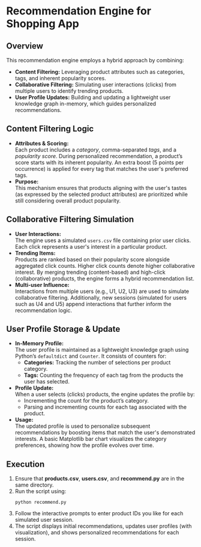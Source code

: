 # Recommendation Engine for Shopping App

## Overview
This recommendation engine employs a hybrid approach by combining:
- **Content Filtering:** Leveraging product attributes such as categories, tags, and inherent popularity scores.
- **Collaborative Filtering:** Simulating user interactions (clicks) from multiple users to identify trending products.
- **User Profile Updates:** Building and updating a lightweight user knowledge graph in-memory, which guides personalized recommendations.

## Content Filtering Logic
- **Attributes & Scoring:**  
  Each product includes a *category*, comma-separated *tags*, and a *popularity score*. During personalized recommendation, a product’s score starts with its inherent popularity. An extra boost (5 points per occurrence) is applied for every tag that matches the user's preferred tags.  
- **Purpose:**  
  This mechanism ensures that products aligning with the user's tastes (as expressed by the selected product attributes) are prioritized while still considering overall product popularity.

## Collaborative Filtering Simulation
- **User Interactions:**  
  The engine uses a simulated `users.csv` file containing prior user clicks. Each click represents a user's interest in a particular product.
- **Trending Items:**  
  Products are ranked based on their popularity score alongside aggregated click counts. Higher click counts denote higher collaborative interest. By merging trending (content-based) and high-click (collaborative) products, the engine forms a hybrid recommendation list.
- **Multi-user Influence:**  
  Interactions from multiple users (e.g., U1, U2, U3) are used to simulate collaborative filtering. Additionally, new sessions (simulated for users such as U4 and U5) append interactions that further inform the recommendation logic.

## User Profile Storage & Update
- **In-Memory Profile:**  
  The user profile is maintained as a lightweight knowledge graph using Python’s `defaultdict` and `Counter`. It consists of counters for:
  - **Categories:** Tracking the number of selections per product category.
  - **Tags:** Counting the frequency of each tag from the products the user has selected.
- **Profile Update:**  
  When a user selects (clicks) products, the engine updates the profile by:
  - Incrementing the count for the product’s category.
  - Parsing and incrementing counts for each tag associated with the product.
- **Usage:**  
  The updated profile is used to personalize subsequent recommendations by boosting items that match the user's demonstrated interests. A basic Matplotlib bar chart visualizes the category preferences, showing how the profile evolves over time.


## Execution
1. Ensure that **products.csv**, **users.csv**, and **recommend.py** are in the same directory.
2. Run the script using:
    ```
    python recommend.py
    ```
3. Follow the interactive prompts to enter product IDs you like for each simulated user session.
4. The script displays initial recommendations, updates user profiles (with visualization), and shows personalized recommendations for each session.
